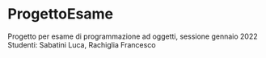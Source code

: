 # ProgettoEsame
Progetto per esame di programmazione ad oggetti, sessione gennaio 2022
Studenti: Sabatini Luca, Rachiglia Francesco
